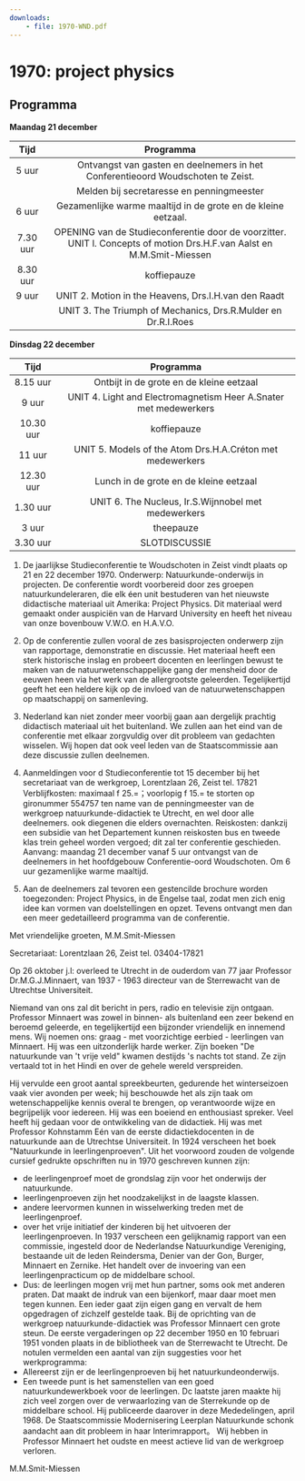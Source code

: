 ```yaml
---
downloads:
    - file: 1970-WND.pdf
---
```


# 1970: project physics


## Programma
**Maandag 21 december**

| Tijd | Programma |
| :---: | :---: |
| 5 uur | Ontvangst van gasten en deelnemers in het Conferentieoord Woudschoten te Zeist. |
|  | Melden bij secretaresse en penningmeester |
| 6 uur | Gezamenlijke warme maaltijd in de grote en de kleine eetzaal. |
| 7.30 uur | OPENING van de Studieconferentie door de voorzitter. UNIT l. Concepts of motion Drs.H.F.van Aalst en M.M.Smit-Miessen |
| 8.30 uur | koffiepauze |
| 9 uur | UNIT 2. Motion in the Heavens, Drs.I.H.van den Raadt |
|  | UNIT 3. The Triumph of Mechanics, Drs.R.Mulder en Dr.R.I.Roes |

**Dinsdag 22 december**

| Tijd | Programma |
| :---: | :---: |
| 8.15 uur | Ontbijt in de grote en de kleine eetzaal |
| 9 uur | UNIT 4. Light and Electromagnetism Heer A.Snater met medewerkers|
| 10.30 uur | koffiepauze|
| 11 uur | UNIT 5. Models of the Atom Drs.H.A.Créton met medewerkers|
| 12.30 uur | Lunch in de grote en de kleine eetzaal|
| 1.30 uur | UNIT 6. The Nucleus, Ir.S.Wijnnobel met medewerkers|
| 3 uur | theepauze|
| 3.30 uur | SLOTDISCUSSIE|

1. De jaarlijkse Studieconferentie te Woudschoten in Zeist vindt plaats op 21 en 22 december 1970. Onderwerp:
Natuurkunde-onderwijs in projecten.
De conferentie wordt voorbereid door zes groepen natuurkundeleraren, die elk éen unit bestuderen van het nieuwste didactische materiaal uit Amerika: Project Physics. Dit materiaal werd gemaakt onder auspiciën van de Harvard University en heeft het niveau van onze bovenbouw V.W.O. en H.A.V.O.

2. Op de conferentie zullen vooral de zes basisprojecten onderwerp zijn van rapportage, demonstratie en discussie. Het materiaal heeft een sterk historische inslag en probeert docenten en leerlingen bewust te maken van de natuurwetenschappelijke gang der mensheid door de eeuwen heen via het werk van de allergrootste geleerden. Tegelijkertijd geeft het een heldere kijk op de invloed van de natuurwetenschappen op maatschappij on samenleving.

3. Nederland kan niet zonder meer voorbij gaan aan dergelijk prachtig didactisch materiaal uit het buitenland. We zullen aan het eind van de conferentie met elkaar zorgvuldig over dit probleem van gedachten wisselen. Wij hopen dat ook veel leden van de Staatscommissie aan deze discussie zullen deelnemen.

4. Aanmeldingen voor d Studieconferentie tot 15 december bij het secretariaat van de werkgroep, Lorentzlaan 26, Zeist tel. 17821
Verblijfkosten: maximaal f 25.=；voorlopig f 15.= te storten op gironummer 554757 ten name van de penningmeester van de werkgroep natuurkunde-didactiek te Utrecht, en wel door alle deelnemers. ook diegenen die elders overnachten.
Reiskosten: dankzij een subsidie van het Departement kunnen reiskosten bus en tweede klas trein geheel worden vergoed; dit zal ter conferentie geschieden.
Aanvang: maandag 21 december vanaf 5 uur ontvangst van de deelnemers in het hoofdgebouw Conferentie-oord Woudschoten. Om 6 uur gezamenlijke warme maaltijd.

5. Aan de deelnemers zal tevoren een gestencilde brochure worden toegezonden: Project Physics, in de Engelse taal, zodat men zich enig idee kan vormen van doelstellingen en opzet. Tevens ontvangt men dan een meer gedetailleerd programma van de conferentie.

Met vriendelijke groeten,
M.M.Smit-Miessen

Secretariaat:
Lorentzlaan 26, Zeist
tel. 03404-17821

Op 26 oktober j.l: overleed te Utrecht in de ouderdom van 77 jaar Professor Dr.M.G.J.Minnaert, van 1937 - 1963 directeur van de Sterrewacht van de Utrechtse Universiteit.

Niemand van ons zal dit bericht in pers, radio en televisie zijn ontgaan. Professor Minnaert was zowel in binnen- als buitenland een zeer bekend en beroemd geleerde, en tegelijkertijd een bijzonder vriendelijk en innemend mens. Wij noemen ons: graag - met voorzichtige eerbied - leerlingen van Minnaert.
Hij was een uitzonderlijk harde werker. Zijn boeken "De natuurkunde van 't vrije veld" kwamen destijds 's nachts tot stand. Ze zijn vertaald tot in het Hindi en over de gehele wereld verspreiden.

Hij vervulde een groot aantal spreekbeurten, gedurende het winterseizoen vaak vier avonden per week; hij beschouwde het als zijn taak om wetenschappelijke kennis overal te brengen, op verantwoorde wijze en begrijpelijk voor iedereen. Hij was een boeiend en enthousiast spreker.
Veel heeft hij gedaan voor de ontwikkeling van de didactiek. Hij was met Professor Kohnstamm Eén van de eerste didactiekdocenten in de natuurkunde aan de Utrechtse Universiteit. In 1924 verscheen het boek "Natuurkunde in leerlingenproeven". Uit het voorwoord zouden de volgende cursief gedrukte opschriften nu in 1970 geschreven kunnen zijn:

- de leerlingenproef moet de grondslag zijn voor het onderwijs der natuurkunde.
- leerlingenproeven zijn het noodzakelijkst in de laagste klassen.
- andere leervormen kunnen in wisselwerking treden met de leerlingenproef.
- over het vrije initiatief der kinderen bij het uitvoeren der leerlingenproeven.
In 1937 verscheen een gelijknamig rapport van een commissie, ingesteld door de Nederlandse Natuurkundige Vereniging, bestaande uit de leden Reindersma, Denier van der Gon, Burger, Minnaert en Zernike. Het handelt over de invoering van een leerlingenpracticum op de middelbare school.
- Dus: de leerlingen mogen vrij met hun partner, soms ook met anderen praten. Dat maakt de indruk van een bijenkorf, maar daar moet men tegen kunnen. Een ieder gaat zijn eigen gang en vervalt de hem opgedragen of zichzelf gestelde taak.
Bij de oprichting van de werkgroep natuurkunde-didactiek was
Professor Minnaert cen grote steun. De eerste vergaderingen op 22 december 1950 en 10 februari 1951 vonden plaats in de bibliotheek van de Sterrewacht te Utrecht. De notulen vermelden een aantal van zijn suggesties voor het werkprogramma:
- Allereerst zijn er de leerlingenproeven bij het natuurkundeonderwijs.
- Een tweede punt is het samenstellen van een goed natuurkundewerkboek voor de leerlingen.
Dc laatste jaren maakte hij zich veel zorgen over de verwaarlozing van de Sterrekunde op de middelbare school. Hij publiceerde daarover in deze Mededelingen, april 1968. De Staatscommissie Modernisering Leerplan Natuurkunde schonk aandacht aan dit probleem in haar Interimrapport。
Wij hebben in Professor Minnaert het oudste en meest actieve lid van de werkgroep verloren.

M.M.Smit-Miessen

